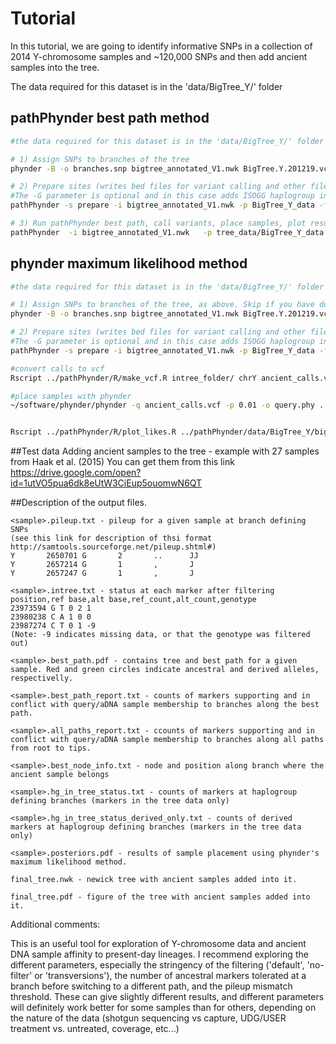 # Tutorial

In this tutorial, we are going to identify informative SNPs in a collection of 2014 Y-chromosome samples and ~120,000 SNPs and then add ancient samples into the tree.

The data required for this dataset is in the 'data/BigTree_Y/' folder

## pathPhynder best path method

```bash
#the data required for this dataset is in the 'data/BigTree_Y/' folder

# 1) Assign SNPs to branches of the tree 
phynder -B -o branches.snp bigtree_annotated_V1.nwk BigTree.Y.201219.vcf.gz

# 2) Prepare sites (writes bed files for variant calling and other files for phylogenetic placement).
#The -G parameter is optional and in this case adds ISOGG haplogroup information to each variant.
pathPhynder -s prepare -i bigtree_annotated_V1.nwk -p BigTree_Y_data -f branches.snp -G ../data/200803.snps_isogg.txt

# 3) Run pathPhynder best path, call variants, place samples, plot results
pathPhynder  -i bigtree_annotated_V1.nwk   -p tree_data/BigTree_Y_data -l bam.list -s all -t 100


```


## phynder maximum likelihood method

```bash
#the data required for this dataset is in the 'data/BigTree_Y/' folder

# 1) Assign SNPs to branches of the tree, as above. Skip if you have done this before.
phynder -B -o branches.snp bigtree_annotated_V1.nwk BigTree.Y.201219.vcf.gz

# 2) Prepare sites (writes bed files for variant calling and other files for phylogenetic placement).
#The -G parameter is optional and in this case adds ISOGG haplogroup information to each variant.
pathPhynder -s prepare -i bigtree_annotated_V1.nwk -p BigTree_Y_data -f branches.snp -G ../data/200803.snps_isogg.txt

#convert calls to vcf
Rscript ../pathPhynder/R/make_vcf.R intree_folder/ chrY ancient_calls.vcf

#place samples with phynder
~/software/phynder/phynder -q ancient_calls.vcf -p 0.01 -o query.phy ../pathPhynder/data/BigTree_Y/bigtree_annotated_V1.nwk ../pathPhynder/data/BigTree_Y/BigTree.Y.201219.vcf.gz


Rscript ../pathPhynder/R/plot_likes.R ../pathPhynder/data/BigTree_Y/bigtree_annotated_V1.nwk query.phy results_folder

```


##Test data
Adding ancient samples to the tree - example with 27 samples from Haak et al. (2015) You can get them from this link https://drive.google.com/open?id=1utVO5pua6dk8eUtW3CiEup5ouomwN6QT


##Description of the output files.

```
<sample>.pileup.txt - pileup for a given sample at branch defining SNPs
(see this link for description of thsi format http://samtools.sourceforge.net/pileup.shtml#)
Y       2650701 G       2       ..      JJ
Y       2657214 G       1       ,       J
Y       2657247 G       1       ,       J

<sample>.intree.txt - status at each marker after filtering
position,ref base,alt base,ref_count,alt_count,genotype
23973594 G T 0 2 1
23980238 C A 1 0 0
23987274 C T 0 1 -9
(Note: -9 indicates missing data, or that the genotype was filtered out)

<sample>.best_path.pdf - contains tree and best path for a given sample. Red and green circles indicate ancestral and derived alleles, respectivelly.

<sample>.best_path_report.txt - counts of markers supporting and in conflict with query/aDNA sample membership to branches along the best path.

<sample>.all_paths_report.txt - ccounts of markers supporting and in conflict with query/aDNA sample membership to branches along all paths from root to tips.

<sample>.best_node_info.txt - node and position along branch where the ancient sample belongs

<sample>.hg_in_tree_status.txt - counts of markers at haplogroup defining branches (markers in the tree data only)

<sample>.hg_in_tree_status_derived_only.txt - counts of derived markers at haplogroup defining branches (markers in the tree data only)

<sample>.posteriors.pdf - results of sample placement using phynder's maximum likelihood method.

final_tree.nwk - newick tree with ancient samples added into it.

final_tree.pdf - figure of the tree with ancient samples added into it.

```


Additional comments:

This is an useful tool for exploration of Y-chromosome data and ancient DNA sample affinity to present-day lineages.
I recommend exploring the different parameters, especially the stringency of the filtering ('default', 'no-filter' or  'transversions'),
the number of ancestral markers tolerated at a branch before switching to a different path, and the pileup mismatch threshold.
These can give slightly different results, and different parameters will definitely work better for some samples than for others,
depending on the nature of the data (shotgun sequencing vs capture, UDG/USER treatment vs. untreated, coverage, etc...) 


